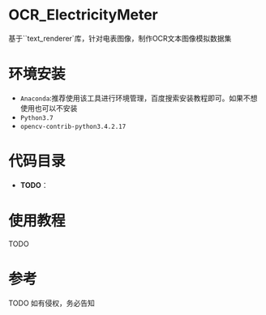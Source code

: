 # OCR_ElectricityMeter
基于``text_renderer`库，针对电表图像，制作OCR文本图像模拟数据集

# 环境安装
- `Anaconda`:推荐使用该工具进行环境管理，百度搜索安装教程即可。如果不想使用也可以不安装
- `Python3.7`
- `opencv-contrib-python3.4.2.17`

# 代码目录
- **TODO**：

# 使用教程
TODO

# 参考
TODO
如有侵权，务必告知

